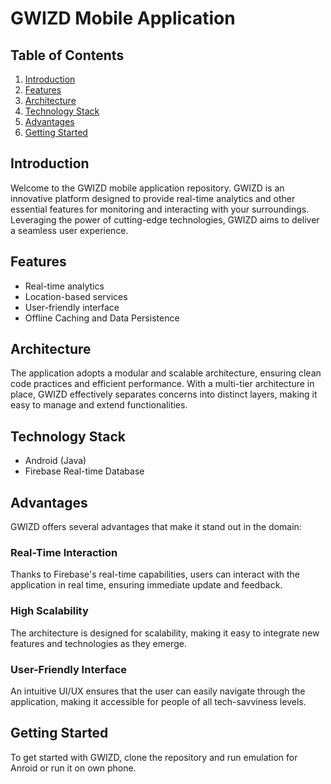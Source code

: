 # GWIZD Mobile Application

## Table of Contents
1. [Introduction](#introduction)
2. [Features](#features)
3. [Architecture](#architecture)
4. [Technology Stack](#technology-stack)
5. [Advantages](#advantages)
6. [Getting Started](#getting-started)

## Introduction
Welcome to the GWIZD mobile application repository. GWIZD is an innovative platform designed to provide real-time analytics
and other essential features for monitoring and interacting with your surroundings. 
Leveraging the power of cutting-edge technologies, GWIZD aims to deliver a seamless user experience.

## Features
- Real-time analytics
- Location-based services
- User-friendly interface
- Offline Caching and Data Persistence

## Architecture
The application adopts a modular and scalable architecture, ensuring clean code practices and efficient performance. 
With a multi-tier architecture in place, GWIZD effectively separates concerns into distinct layers, 
making it easy to manage and extend functionalities.

## Technology Stack
- Android (Java)
- Firebase Real-time Database

## Advantages
GWIZD offers several advantages that make it stand out in the domain:

### Real-Time Interaction
Thanks to Firebase's real-time capabilities, users can interact with the application in real time, ensuring immediate update and feedback.

### High Scalability
The architecture is designed for scalability, making it easy to integrate new features and technologies as they emerge.

### User-Friendly Interface
An intuitive UI/UX ensures that the user can easily navigate through the application, making it accessible for people of all tech-savviness levels.

## Getting Started
To get started with GWIZD, clone the repository and run emulation for Anroid or run it on own phone.